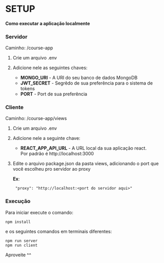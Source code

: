 # SETUP

#### Como executar a aplicação localmente

### Servidor

Caminho: /course-app

1. Crie um arquivo .env

2. Adicione nele as seguintes chaves:
    + <b>MONGO_URI</b> - A URI do seu banco de dados MongoDB
    + <b>JWT_SECRET</b> - Segrêdo de sua preferência para o sistema de tokens
    + <b>PORT</b> - Port de sua preferência

### Cliente

<p>Caminho: /course-app/views</p>

1. Crie um arquivo .env


2. Adicione nele a seguinte chave:
    + <b>REACT_APP_API_URL</b> - A URL local da sua aplicação react.</br>
    Por padrão é http:<nolink>//localhost:3000


3. Edite o arquivo package.json da pasta views, adicionando o port que você escolheu pro servidor ao proxy

    <b>Ex</b>:

        "proxy": "http://localhost:<port do servidor aqui>"



### Execução

Para iniciar execute o comando:

    npm install

e os seguintes comandos em terminais diferentes:

    npm run server
    npm run client


Aproveite ^^
